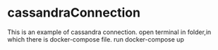 # cassandraConnection
This is an example of cassandra connection.
open terminal in folder,in which there is docker-compose file.
run docker-compose up
